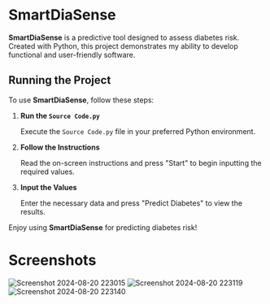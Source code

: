 # SmartDiaSense

**SmartDiaSense** is a predictive tool designed to assess diabetes risk. Created with Python, this project demonstrates my ability to develop functional and user-friendly software.

## Running the Project

To use **SmartDiaSense**, follow these steps:

1. **Run the `Source Code.py`**

   Execute the `Source Code.py` file in your preferred Python environment.

2. **Follow the Instructions**

   Read the on-screen instructions and press "Start" to begin inputting the required values.

3. **Input the Values**

   Enter the necessary data and press "Predict Diabetes" to view the results.

Enjoy using **SmartDiaSense** for predicting diabetes risk!

# Screenshots
![Screenshot 2024-08-20 223015](https://github.com/user-attachments/assets/88549fc2-6986-4d42-a231-0f1001209447)
![Screenshot 2024-08-20 223119](https://github.com/user-attachments/assets/e6d20594-cfeb-4328-9dab-3ee4e8251e30)
![Screenshot 2024-08-20 223140](https://github.com/user-attachments/assets/decd5be5-3e22-4fc1-9a39-27f698932541)

